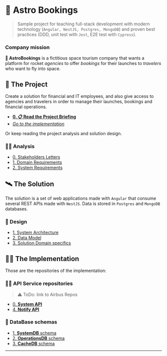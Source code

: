 # 🚀 Astro Bookings

> Sample project for teaching full-stack development with modern technology (`Angular, NestJS, Postgres, MongoDB`) and proven best practices (DDD, unit test with `Jest`, E2E test with `Cypress`).

### Company mission

**🚀 AstroBookings** is a fictitious space tourism company that wants a platform for rocket _agencies_ to offer _bookings_ for their launches to _travelers_ who want to fly into space.

## 📡 The Project

Create a solution for financial and IT employees, and also give access to agencies and travelers in order to manage their launches, bookings and financial operations.

- [**0. 📋 Read the Project Briefing**](./0-project.briefing.md)
- [_Go to the implementation_](#-the-implementation)

Or keep reading the project analysis and solution design.

### 🧑‍🔬 Analysis

- [0. Stakeholders Letters](./0-requirements/0-stakeholders.letters.md)
- [1. Domain Requirements](./1-analysis/1-domain.requirements.md)
- [2. System Requirements](./1-analysis/2-system.requirements.md)

## 🛰️ The Solution

The solution is a set of web applications made with `Angular` that consume several REST APIs made with `NestJS`. Data is stored in `Postgres` and `MongoDB` databases.

### 📝 Design

- [1. System Architecture](./2-design/2-system.architecture.md)
- [2. Data Model](./2-design/3-model.erd.md)
- [3. Solution Domain specifics](./2-design/4-solution.domain.md)

## 🧑‍💻 The Implementation

Those are the repositories of the implementation:

### 🧑‍💼 API Service repositories

> ⚠️ ToDo: link to Airbus Repos

- [0. **System API**](https://github.com/AirBus-Bootcamp/0_ab_system_api)
- [4. **Notify API**](https://github.com/AirBus-Bootcamp/4_ab_notify_api)

### 📇 DataBase schemas

- [1. **SystemDB** schema](./3-implementation/5_0-system.schema.md)
- [2. **OperationsDB** schema](./3-implementation/5_1-operations.schema.md)
- [3. **CacheDB** schema](./3-implementation/5_2-cache.schema.md)

---
